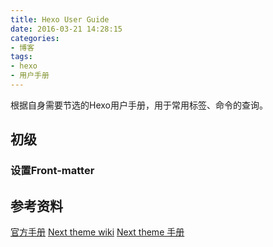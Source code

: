 ```yaml
---
title: Hexo User Guide
date: 2016-03-21 14:28:15
categories:
- 博客
tags:
- hexo
- 用户手册
---
```

根据自身需要节选的Hexo用户手册，用于常用标签、命令的查询。
<!-- more -->
## 初级

### 设置Front-matter

## 参考资料
<a href='https://hexo.io/docs/writing.html'>官方手册</a>
<a href='https://github.com/iissnan/hexo-theme-next/wiki'>Next theme wiki</a>
<a href='http://theme-next.iissnan.com/getting-started.html'>Next theme 手册</a>
